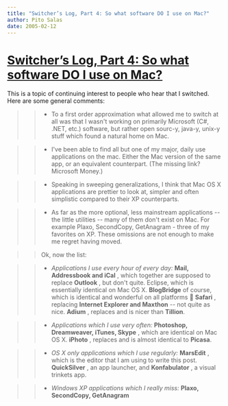 ```yaml
---
title: "Switcher’s Log, Part 4: So what software DO I use on Mac?"
author: Pito Salas
date: 2005-02-12
---
```

# [Switcher’s Log, Part 4: So what software DO I use on Mac?](None)


This is a topic of continuing interest to people who hear that I switched.
Here are some general comments:

>>

>>   * To a first order approximation what allowed me to switch at all was
that I wasn't working on primarily Microsoft (C#, .NET, etc.) software, but
rather open sourc-y, java-y, unix-y stuff which found a natural home on Mac.

>>   * I've been able to find all but one of my major, daily use applications
on the mac. Either the Mac version of the same app, or an equivalent
counterpart. (The missing link? Microsoft Money.)

>>   * Speaking in sweeping generalizations, I think that Mac OS X
applications are prettier to look at, simpler and often simplistic compared to
their XP counterparts.

>>   * As far as the more optional, less mainstream applications -- the little
utilities -- many of them don't exist on Mac. For example Plaxo, SecondCopy,
GetAnagram - three of my favorites on XP. These omissions are not enough to
make me regret having moved.

>>

>> Ok, now the list:

>>

>>   * _Applications I use every hour of every day:_ **Mail, Addressbook and
iCal** , which together are supposed to replace **Outlook** , but don't quite.
Eclipse, which is essentially identical on Mac OS X. **BlogBridge** of course,
which is identical and wonderful on all platforms 🙂 **Safari** , replacing
**Internet Explorer and Maxthon** -- not quite as nice. **Adium** , replaces
and is nicer than **Tillion**.

>>   * _Applications which I use very often:_ **Photoshop, Dreamweaver,
iTunes, Skype** , which are identical on Mac OS X. **iPhoto** , replaces and
is almost identical to **Picasa**.

>>   * _OS X only applications which I use regularly:_ **MarsEdit** , which is
the editor that I am using to write this post. **QuickSilver** , an app
launcher, and **Konfabulator** , a visual trinkets app.

>>   * _Windows XP applications which I really miss:_ **Plaxo, SecondCopy,
GetAnagram**


